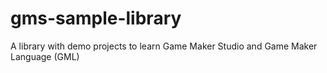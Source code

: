 # gms-sample-library
A library with demo projects to learn Game Maker Studio and Game Maker Language (GML)
